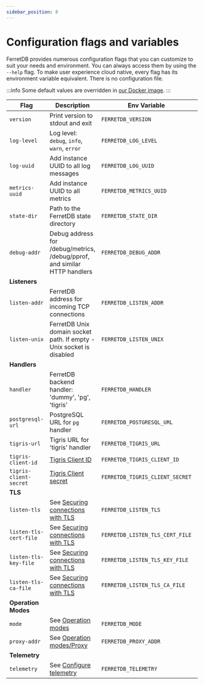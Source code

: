 ```yaml
---
sidebar_position: 8
---
```


# Configuration flags and variables

FerretDB provides numerous configuration flags that you can customize to suit your needs and environment.
You can always access them by using the `--help` flag.
To make user experience cloud native, every flag has its environment variable equivalent.
There is no configuration file.

:::info
Some default values are overridden in [our Docker image](quickstart_guide/docker.md).
:::

| Flag                   | Description                                                               | Env Variable                    | Default Value                           |
| ---------------------- | ------------------------------------------------------------------------- | ------------------------------- | --------------------------------------- |
| `version`              | Print version to stdout and exit                                          | `FERRETDB_VERSION`              |                                         |
| `log-level`            | Log level: `debug`, `info`, `warn`, `error`                               | `FERRETDB_LOG_LEVEL`            | `info`                                  |
| `log-uuid`             | Add instance UUID to all log messages                                     | `FERRETDB_LOG_UUID`             |                                         |
| `metrics-uuid`         | Add instance UUID to all metrics                                          | `FERRETDB_METRICS_UUID`         |                                         |
| `state-dir`            | Path to the FerretDB state directory                                      | `FERRETDB_STATE_DIR`            | `.` (`/state` for Docker)               |
| `debug-addr`           | Debug address for /debug/metrics, /debug/pprof, and similar HTTP handlers | `FERRETDB_DEBUG_ADDR`           | `127.0.0.1:8088` (`:8088` for Docker)   |
| **Listeners**          |                                                                           |                                 |                                         |
| `listen-addr`          | FerretDB address for incoming TCP connections                             | `FERRETDB_LISTEN_ADDR`          | `127.0.0.1:27017` (`:27017` for Docker) |
| `listen-unix`          | FerretDB Unix domain socket path. If empty - Unix socket is disabled      | `FERRETDB_LISTEN_UNIX`          |                                         |
| **Handlers**           |                                                                           |                                 |                                         |
| `handler`              | FerretDB backend handler: 'dummy', 'pg', 'tigris'                         | `FERRETDB_HANDLER`              | `pg`                                    |
| `postgresql-url`       | PostgreSQL URL for `pg` handler                                           | `FERRETDB_POSTGRESQL_URL`       | `postgres://127.0.0.1:5432/ferretdb`    |
| `tigris-url`           | Tigris URL for 'tigris' handler                                           | `FERRETDB_TIGRIS_URL`           | `127.0.0.1:8081`                        |
| `tigris-client-id`     | [Tigris Client ID][tigris-docs-auth]                                      | `FERRETDB_TIGRIS_CLIENT_ID`     |                                         |
| `tigris-client-secret` | [Tigris Client secret][tigris-docs-auth]                                  | `FERRETDB_TIGRIS_CLIENT_SECRET` |                                         |
| **TLS**                |                                                                           |                                 |                                         |
| `listen-tls`           | See [Securing connections with TLS][securing-with-tls]                    | `FERRETDB_LISTEN_TLS`           |                                         |
| `listen-tls-cert-file` | See [Securing connections with TLS][securing-with-tls]                    | `FERRETDB_LISTEN_TLS_CERT_FILE` |                                         |
| `listen-tls-key-file`  | See [Securing connections with TLS][securing-with-tls]                    | `FERRETDB_LISTEN_TLS_KEY_FILE`  |                                         |
| `listen-tls-ca-file`   | See [Securing connections with TLS][securing-with-tls]                    | `FERRETDB_LISTEN_TLS_CA_FILE`   |                                         |
| **Operation Modes**    |                                                                           |                                 |                                         |
| `mode`                 | See [Operation modes](operation_modes.md)                                 | `FERRETDB_MODE`                 | `normal`                                |
| `proxy-addr`           | See [Operation modes/Proxy](operation_modes.md#proxy)                     | `FERRETDB_PROXY_ADDR`           |                                         |
| **Telemetry**          |                                                                           |                                 |                                         |
| `telemetry`            | See [Configure telemetry](telemetry.md#configure-telemetry)               | `FERRETDB_TELEMETRY`            | `undecided`                             |

[tigris-docs-auth]: https://www.tigrisdata.com/docs/sdkstools/golang/getting-started/
[securing-with-tls]: /security#securing-connections-with-tls
